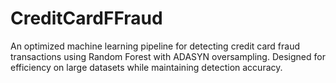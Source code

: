 # CreditCardFFraud
An optimized machine learning pipeline for detecting credit card fraud transactions using Random Forest with ADASYN oversampling. Designed for efficiency on large datasets while maintaining detection accuracy.
